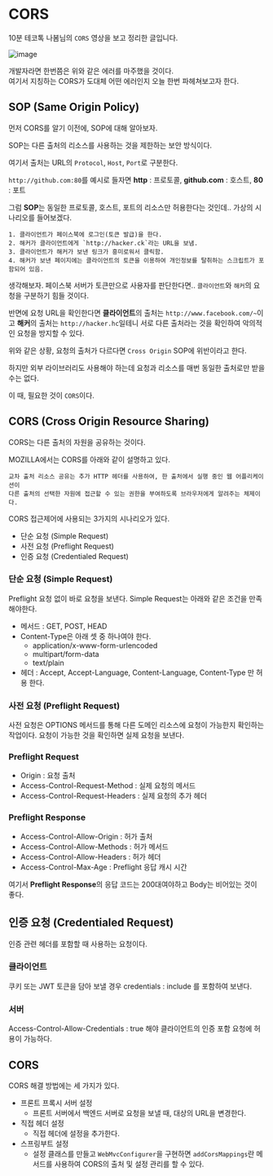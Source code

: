 # CORS

10분 테코톡 나봄님의 `CORS` 영상을 보고 정리한 글입니다.

![image](https://user-images.githubusercontent.com/61595394/153692428-2eeed5ed-7718-4517-aa43-c875917c5617.png)

개발자라면 한번쯤은 위와 같은 에러를 마주했을 것이다.<br/>
여기서 지칭하는 CORS가 도대체 어떤 에러인지 오늘 한번 파헤쳐보고자 한다.

## SOP (Same Origin Policy)

먼저 CORS를 알기 이전에, SOP에 대해 알아보자.

SOP는 다른 출처의 리소스를 사용하는 것을 제한하는 보안 방식이다.

여기서 출처는 URL의 `Protocol`, `Host`, `Port`로 구분한다.

`http://github.com:80`를 예시로 들자면 **http** : 프로토콜, **github.com** : 호스트, **80** : 포트

그럼 **SOP**는 동일한 프로토콜, 호스트, 포트의 리소스만 허용한다는 것인데.. 가상의 시나리오를 들어보겠다.

```
1. 클라이언트가 페이스북에 로그인(토큰 발급)을 한다.
2. 해커가 클라이언트에게 `http://hacker.ck`라는 URL을 보냄.
3. 클라이언트가 해커가 보낸 링크가 흥미로워서 클릭함.
4. 해커가 보낸 페이지에는 클라이언트의 토큰을 이용하여 개인정보를 탈취하는 스크립트가 포함되어 있음.
```

생각해보자. 페이스북 서버가 토큰만으로 사용자를 판단한다면.. `클라이언트`와 `해커`의 요청을 구분하기 힘들 것이다.

반면에 요청 URL을 확인한다면 **클라이언트**의 출처는 `http://www.facebook.com/~`이고 **해커**의 출처는 `http://hacker.hc`일테니 서로 다른 출처라는 것을 확인하여 악의적인 요청을 방지할 수 있다.

위와 같은 상황, 요청의 출처가 다르다면 `Cross Origin` SOP에 위반이라고 한다.

하지만 외부 라이브러리도 사용해야 하는데 요청과 리소스를 매번 동일한 출처로만 받을 수는 없다.

이 때, 필요한 것이 `CORS`이다.

## CORS (Cross Origin Resource Sharing)
CORS는 다른 출처의 자원을 공유하는 것이다.

MOZILLA에서는 CORS를 아래와 같이 설명하고 있다.

```
교차 출처 리소스 공유는 추가 HTTP 헤더를 사용하여, 한 출처에서 실행 중인 웹 어플리케이션이 
다른 출처의 선택한 자원에 접근할 수 있는 권한을 부여하도록 브라우저에게 알려주는 체제이다.
```

CORS 접근제어에 사용되는 3가지의 시나리오가 있다.

- 단순 요청 (Simple Request)
- 사전 요청 (Preflight Request)
- 인증 요청 (Credentialed Request)

### 단순 요청 (Simple Request)
Preflight 요청 없이 바로 요청을 보낸다.
Simple Request는 아래와 같은 조건을 만족해야한다.

- 메서드 : GET, POST, HEAD
- Content-Type은 아래 셋 중 하나여야 한다.
  - application/x-www-form-urlencoded
  - multipart/form-data
  - text/plain
- 헤더 : Accept, Accept-Language, Content-Language, Content-Type 만 허용 한다.


### 사전 요청 (Preflight Request)
사전 요청은 OPTIONS 메서드를 통해 다른 도메인 리소스에 요청이 가능한지 확인하는 작업이다.
요청이 가능한 것을 확인하면 실제 요청을 보낸다.

### Preflight Request
- Origin : 요청 출처
- Access-Control-Request-Method : 실제 요청의 메서드
- Access-Control-Request-Headers : 실제 요청의 추가 헤더

### Preflight Response
- Access-Control-Allow-Origin : 허가 출처
- Access-Control-Allow-Methods : 허가 메서드
- Access-Control-Allow-Headers : 허가 헤더
- Access-Control-Max-Age : Preflight 응답 캐시 시간 

여기서 **Preflight Response**의 응답 코드는 200대여야하고 Body는 비어있는 것이 좋다.

## 인증 요청 (Credentialed Request)
인증 관련 헤더를 포함할 때 사용하는 요청이다.

### 클라이언트
쿠키 또는 JWT 토큰을 담아 보낼 경우 credentials : include 를 포함하여 보낸다.

### 서버
Access-Control-Allow-Credentials : true 해야 클라이언트의 인증 포함 요청에 허용이 가능하다.

## CORS 
CORS 해결 방법에는 세 가지가 있다.

- 프론트 프록시 서버 설정
  - 프론트 서버에서 백엔드 서버로 요청을 보낼 때, 대상의 URL을 변경한다.
- 직접 헤더 설정
  - 직접 헤더에 설정을 추가한다. 
- 스프링부트 설정
  - 설정 클래스를 만들고 `WebMvcConfigurer`을 구현하면 `addCorsMappings`란 메서드를 사용하여 CORS의 출처 및 설정 관리를 할 수 있다.


